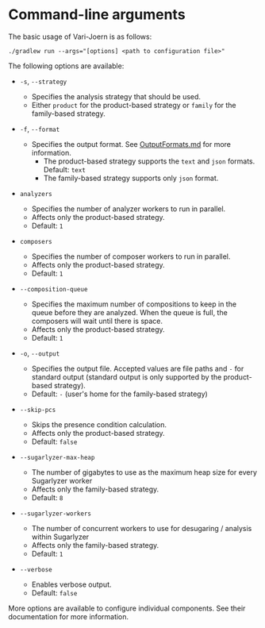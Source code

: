 # Command-line arguments

The basic usage of Vari-Joern is as follows:

```shell
./gradlew run --args="[options] <path to configuration file>"
```

The following options are available:

- `-s`, `--strategy`
  - Specifies the analysis strategy that should be used.
  - Either `product` for the product-based strategy or `family` for the family-based strategy.
- `-f`, `--format`
    - Specifies the output format. See [OutputFormats.md](OutputFormats.md) for more information. 
      - The product-based strategy supports the `text` and `json` formats. Default: `text`
      - The family-based strategy supports only `json` format.
- `analyzers`
    - Specifies the number of analyzer workers to run in parallel.
    - Affects only the product-based strategy.
    - Default: `1`
- `composers`
    - Specifies the number of composer workers to run in parallel.
    - Affects only the product-based strategy.
    - Default: `1`
- `--composition-queue`
  - Specifies the maximum number of compositions to keep in the queue before they are analyzed. When the queue is full,
    the composers will wait until there is space.
  - Affects only the product-based strategy.
  - Default: `1`
- `-o`, `--output`
    - Specifies the output file. Accepted values are file paths and `-` for standard output (standard output is only
      supported by the product-based strategy).
    - Default: `-` (user's home for the family-based strategy)
- `--skip-pcs`
    - Skips the presence condition calculation.
    - Affects only the product-based strategy.
    - Default: `false`
- `--sugarlyzer-max-heap`
    - The number of gigabytes to use as the maximum heap size for every Sugarlyzer worker
    - Affects only the family-based strategy.
    - Default: `8`
- `--sugarlyzer-workers`
    - The number of concurrent workers to use for desugaring / analysis within Sugarlyzer
    - Affects only the family-based strategy.
    - Default: `1`

- `--verbose`
    - Enables verbose output.
    - Default: `false`

More options are available to configure individual components. See their documentation for more information.
